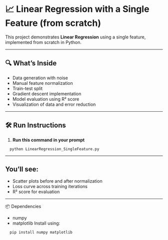 # 📈 Linear Regression with a Single Feature (from scratch)

This project demonstrates **Linear Regression** using a single feature, implemented from scratch in Python.

---

## 🔍 What’s Inside

- Data generation with noise
- Manual feature normalization
- Train-test split
- Gradient descent implementation
- Model evaluation using R² score
- Visualization of data and error reduction

---

## 🛠️ Run Instructions
1. **Run this command in your prompt**
  ```bash
    python LinearRegression_SingleFeature.py

```
---

## You’ll see:

  - Scatter plots before and after normalization
  - Loss curve across training iterations
  - R² score for evaluation

---

📦 Dependencies
  - numpy
  - matplotlib
Install using:

```bash
  pip install numpy matplotlib


